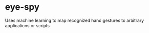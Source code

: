# eye-spy
Uses machine learning to map recognized hand gestures to arbitrary applications or scripts
